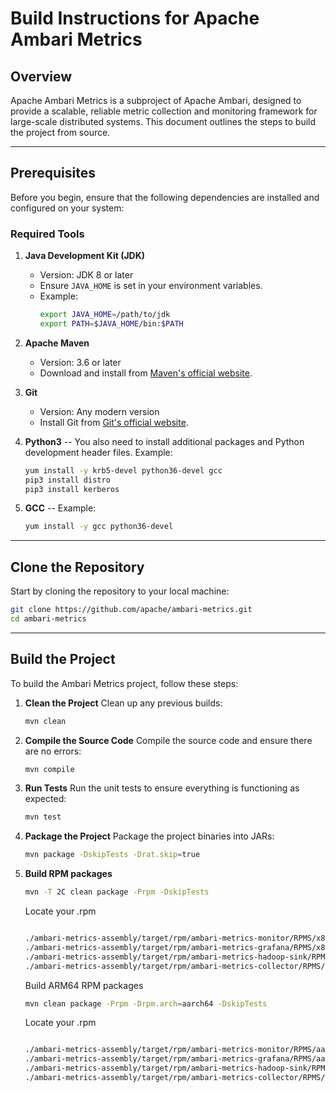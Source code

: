 <!--
Licensed to the Apache Software Foundation (ASF) under one or more
contributor license agreements. See the NOTICE file distributed with
this work for additional information regarding copyright ownership.
The ASF licenses this file to You under the Apache License, Version 2.0
(the "License"); you may not use this file except in compliance with
the License. You may obtain a copy of the License at

   http://www.apache.org/licenses/LICENSE-2.0

Unless required by applicable law or agreed to in writing, software
distributed under the License is distributed on an "AS IS" BASIS,
WITHOUT WARRANTIES OR CONDITIONS OF ANY KIND, either express or implied.
See the License for the specific language governing permissions and
limitations under the License.
-->

# Build Instructions for Apache Ambari Metrics

## Overview
Apache Ambari Metrics is a subproject of Apache Ambari, designed to provide a scalable, reliable metric collection and monitoring framework for large-scale distributed systems. This document outlines the steps to build the project from source.

---

## Prerequisites

Before you begin, ensure that the following dependencies are installed and configured on your system:

### Required Tools
1. **Java Development Kit (JDK)**
   - Version: JDK 8 or later
   - Ensure `JAVA_HOME` is set in your environment variables.
   - Example:
     ```bash
     export JAVA_HOME=/path/to/jdk
     export PATH=$JAVA_HOME/bin:$PATH
     ```

2. **Apache Maven**
   - Version: 3.6 or later
   - Download and install from [Maven's official website](https://maven.apache.org/).

3. **Git**
   - Version: Any modern version
   - Install Git from [Git's official website](https://git-scm.com/).

4. **Python3**
   -- You also need to install additional packages and Python development header files.
      Example:
      ```bash
      yum install -y krb5-devel python36-devel gcc
      pip3 install distro
      pip3 install kerberos
      ```

4. **GCC**
   -- Example:
      ```bash
      yum install -y gcc python36-devel
      ```
---

## Clone the Repository
Start by cloning the repository to your local machine:
```bash
git clone https://github.com/apache/ambari-metrics.git
cd ambari-metrics
```

---

## Build the Project
To build the Ambari Metrics project, follow these steps:

1. **Clean the Project**
   Clean up any previous builds:
   ```bash
   mvn clean
   ```

2. **Compile the Source Code**
   Compile the source code and ensure there are no errors:
   ```bash
   mvn compile
   ```

3. **Run Tests**
   Run the unit tests to ensure everything is functioning as expected:
   ```bash
   mvn test
   ```

4. **Package the Project**
   Package the project binaries into JARs:
   ```bash
   mvn package -DskipTests -Drat.skip=true
   ```

5. **Build RPM packages**
   ```bash
   mvn -T 2C clean package -Prpm -DskipTests
   ```

   Locate your .rpm
   ```bash

   ./ambari-metrics-assembly/target/rpm/ambari-metrics-monitor/RPMS/x86_64/ambari-metrics-monitor-3.1.0-1.x86_64.rpm
   ./ambari-metrics-assembly/target/rpm/ambari-metrics-grafana/RPMS/x86_64/ambari-metrics-grafana-3.1.0-1.x86_64.rpm
   ./ambari-metrics-assembly/target/rpm/ambari-metrics-hadoop-sink/RPMS/x86_64/ambari-metrics-hadoop-sink-3.1.0-1.x86_64.rpm
   ./ambari-metrics-assembly/target/rpm/ambari-metrics-collector/RPMS/x86_64/ambari-metrics-collector-3.1.0-1.x86_64.rpm

   ```

   Build ARM64 RPM packages
   ```bash
   mvn clean package -Prpm -Drpm.arch=aarch64 -DskipTests
   ```

   Locate your .rpm
   ```bash

   ./ambari-metrics-assembly/target/rpm/ambari-metrics-monitor/RPMS/aarch64/ambari-metrics-monitor-3.1.0-1.aarch64.rpm
   ./ambari-metrics-assembly/target/rpm/ambari-metrics-grafana/RPMS/aarch64/ambari-metrics-grafana-3.1.0-1.aarch64.rpm
   ./ambari-metrics-assembly/target/rpm/ambari-metrics-hadoop-sink/RPMS/aarch64/ambari-metrics-hadoop-sink-3.1.0-1.aarch64.rpm
   ./ambari-metrics-assembly/target/rpm/ambari-metrics-collector/RPMS/aarch64/ambari-metrics-collector-3.1.0-1.aarch64.rpm

   ```
